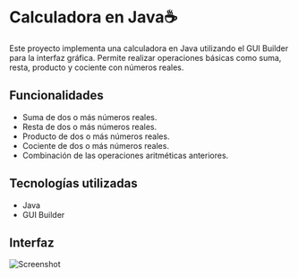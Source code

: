 # Calculadora en Java☕

Este proyecto implementa una calculadora en Java utilizando el GUI Builder para la interfaz gráfica. Permite realizar operaciones básicas como suma, resta, producto y cociente con números reales.


## Funcionalidades

- Suma de dos o más números reales.
- Resta de dos o más números reales.
- Producto de dos o más números reales.
- Cociente de dos o más números reales.
- Combinación de las operaciones aritméticas anteriores.


## Tecnologías utilizadas

- Java
- GUI Builder 


## Interfaz

<img align="center" src="https://i.ibb.co/rHtBhq5/image-1.png" alt="Screenshot">
